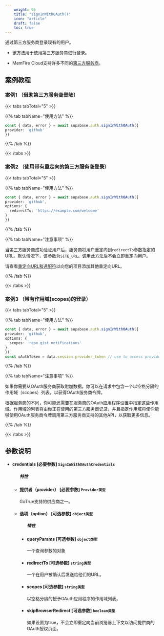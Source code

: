 ```yaml
---
    weight: 95
    title: "signInWithOAuth()"
    icon: "article"
    draft: false
    toc: true
---
```


通过第三方服务商登录现有的用户。

* 该方法用于使用第三方服务商进行登录。

* MemFire Cloud支持许多不同的[第三方服务商](/docs/app/auth/auth)。



## 案例教程

### 案例1 （借助第三方服务商登陆）

{{< tabs tabTotal="5" >}}



{{% tab tabName="使用方法" %}}



  ```ts
const { data, error } = await supabase.auth.signInWithOAuth({
  provider: 'github'
})
  ```



{{% /tab %}}


{{< /tabs >}}


### 案例2 （使用带有重定向的第三方服务商登录）

{{< tabs tabTotal="5" >}}



{{% tab tabName="使用方法" %}}



  ```ts
const { data, error } = await supabase.auth.signInWithOAuth({
  provider: 'github',
  options: {
    redirectTo: 'https://example.com/welcome'
  }
})
  ```



{{% /tab %}}

{{% tab tabName="注意事项" %}}



当第三方服务商成功验证用户后，服务商将用户重定向到`redirectTo`参数指定的URL。默认情况下，该参数为`SITE_URL`。调用此方法后不会立即重定向用户。

请查看[重定向URL和通配符](/docs/app/auth/auth)以向您的项目添加其他重定向URL。



{{% /tab %}}

{{< /tabs >}}


### 案例3 （带有作用域(scopes)的登录）

{{< tabs tabTotal="5" >}}



{{% tab tabName="使用方法" %}}



  ```ts
const { data, error } = await supabase.auth.signInWithOAuth({
  provider: 'github',
  options: {
    scopes: 'repo gist notifications'
  }
})
const oAuthToken = data.session.provider_token // use to access provider API
  ```



{{% /tab %}}

{{% tab tabName="注意事项" %}}



如果你需要从OAuth服务商获取附加数据，你可以在请求中包含一个以空格分隔的作用域（scopes）列表，以获得OAuth服务商令牌。

根据服务商的不同，你可能还需要在服务商的OAuth应用程序设置中指定这些作用域。作用域的列表将由你正在使用的第三方服务商记录，并且指定作用域将使你能够使用OAuth服务商令牌调用第三方服务商支持的其他API，以获取更多信息。



{{% /tab %}}

{{< /tabs >}}





















## 参数说明


<ul className="method-list-group">
  
<li className="method-list-item">
  <h4 className="method-list-item-label">
    <span className="method-list-item-label-name">
      credentials
    </span>
    <span className="method-list-item-label-badge required">
      [必要参数]
    </span>
    <span className="method-list-item-validation">
      <code>SignInWithOAuthCredentials</code>
    </span>
  </h4>
  
<ul className="method-list-group">
  <h5 class="method-list-title method-list-title-isChild expanded">特性</h5>

<li className="method-list-item">
  <h4 className="method-list-item-label">
    <span className="method-list-item-label-name">
      提供者（provider）
    </span>
    <span className="method-list-item-label-badge required">
      [必要参数]
    </span>
    <span className="method-list-item-validation">
      <code>Provider类型</code>
    </span>
  </h4>
  <div class="method-list-item-description">

GoTrue支持的供应商之一。

  </div>
  
</li>


<li className="method-list-item">
  <h4 className="method-list-item-label">
    <span className="method-list-item-label-name">
      选项（option）
    </span>
    <span className="method-list-item-label-badge false">
      [可选参数]
    </span>
    <span className="method-list-item-validation">
      <code>object类型</code>
    </span>
  </h4>

  
<ul className="method-list-group">
  <h5 class="method-list-title method-list-title-isChild expanded">特性</h5>

<li className="method-list-item">
  <h4 className="method-list-item-label">
    <span className="method-list-item-label-name">
      queryParams
    </span>
    <span className="method-list-item-label-badge false">
      [可选参数]
    </span>
    <span className="method-list-item-validation">
      <code>object类型</code>
    </span>
  </h4>
  <div class="method-list-item-description">

一个查询参数的对象

  </div>
  
</li>


<li className="method-list-item">
  <h4 className="method-list-item-label">
    <span className="method-list-item-label-name">
      redirectTo
    </span>
    <span className="method-list-item-label-badge false">
      [可选参数]
    </span>
    <span className="method-list-item-validation">
      <code>string类型</code>
    </span>
  </h4>
  <div class="method-list-item-description">

一个在用户被确认后发送给他们的URL。

  </div>
  
</li>


<li className="method-list-item">
  <h4 className="method-list-item-label">
    <span className="method-list-item-label-name">
      scopes
    </span>
    <span className="method-list-item-label-badge false">
      [可选参数]
    </span>
    <span className="method-list-item-validation">
      <code>string类型</code>
    </span>
  </h4>
  <div class="method-list-item-description">

以空格分隔的授予OAuth应用程序的作用域列表。

  </div>
  
</li>


<li className="method-list-item">
  <h4 className="method-list-item-label">
    <span className="method-list-item-label-name">
      skipBrowserRedirect
    </span>
    <span className="method-list-item-label-badge false">
      [可选参数]
    </span>
    <span className="method-list-item-validation">
      <code>boolean类型</code>
    </span>
  </h4>
  <div class="method-list-item-description">

如果设置为true，不会立即重定向当前浏览器上下文以访问提供商的OAuth授权页面。

  </div>
  
</li>


</ul>

</li>

</ul>

</li>

</ul>